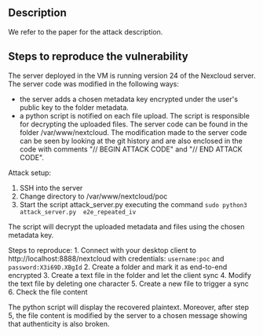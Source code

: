 ## Description
We refer to the paper for the attack description. 

## Steps to reproduce the vulnerability

The server deployed in the VM is running version 24 of the Nexcloud server. 
The server code was modified in the following ways:
- the server adds a chosen metadata key encrypted under the user's public key to the folder metadata.
- a python script is notified on each file upload. The script is responsible for decrypting the uploaded files.
The server code can be found in the folder /var/www/nextcloud.
The modification made to the server code can be seen by looking at the git history and are also enclosed in the code with comments 
"// BEGIN ATTACK CODE" and "// END ATTACK CODE".

Attack setup:
  1. SSH into the server
  2. Change directory to /var/www/nextcloud/poc
  3. Start the script attack_server.py executing the command 
        ```sudo python3 attack_server.py  e2e_repeated_iv```

The script will decrypt the uploaded metadata and files using the chosen metadata key.

Steps to reproduce:
    1. Connect with your desktop client to http://localhost:8888/nextcloud  with credentials: `username:poc` and `password:X3i69D.XBgId` 
    2. Create a folder and mark it as end-to-end encrypted
    3. Create a text file in the folder and let the client sync
    4. Modify the text file by deleting one character
    5. Create a new file to trigger a sync
    6. Check the file content

The python script will display the recovered plaintext. Moreover, after step 5, the file content is modified by the server to a chosen message showing that authenticity is also broken. 
